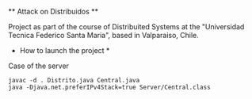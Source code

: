 ** Attack on Distribuidos **

Project as part of the course of Distribuited Systems at the "Universidad Tecnica Federico Santa Maria", based in Valparaiso, Chile.

* How to launch the project *

Case of the server

    javac -d . Distrito.java Central.java
    java -Djava.net.preferIPv4Stack=true Server/Central.class
